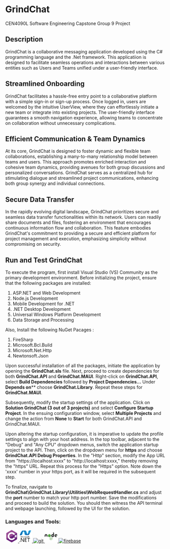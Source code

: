 # GrindChat

CEN4090L Software Engineering Capstone Group 9 Project

## Description

GrindChat is a collaborative messaging application developed 
using the C# programming language and the .Net framework. This applicatiion is designed to facilitate seamless 
operations and interactions between various entities such as Users and Teams 
unified under a user-friendly interface.

## Streamlined Onboarding

GrindChat facilitates a hassle-free entry point to a collaborative platform with a simple sign-in or 
sign-up process. Once logged in, users are welcomed by the intuitive UserView, where they can effortlessly 
initiate a new team or integrate into existing projects. The user-friendly interface guarantees a smooth 
navigation experience, allowing teams to concentrate on collaboration without unnecessary complications.

## Efficient Communication & Team Dynamics

At its core, GrindChat is designed to foster dynamic and flexible team collaborations, establishing 
a many-to-many relationship model between teams and users. This approach promotes enriched interaction 
and cohesive team dynamics, providing avenues for both group discussions and personalized conversations. 
GrindChat serves as a centralized hub for stimulating dialogue and streamlined project communications, 
enhancing both group synergy and individual connections.

## Secure Data Transfer

In the rapidly evolving digital landscape, GrindChat prioritizes secure and seamless data transfer 
functionalities within its network. Users can readily share documents and files, fostering an
environment that encourages continuous information flow and collaboration. This feature embodies 
GrindChat's commitment to providing a secure and efficient platform for project management and
execution, emphasizing simplicity without compromising on security.

## Run and Test GrindChat

To execute the program, first install Visual Studio (VS) Community as the primary development environment. 
Before initializing the project, ensure that the following packages are installed:

1. ASP.NET and Web Development
2. Node.js Development
3. Mobile Development for .NET
4. .NET Desktop Development
5. Universal Windows Platform Development
6. Data Storage and Processing

Also, Install the following NuGet Pacages :

1. FireSharp
2. Microsoft.Bcl.Build
3. Microsoft.Net.Http
4. Newtonsoft.Json


Upon successful installation of all the packages, initiate the application by opening the **GrindChat.sls** file. Next, proceed 
to create dependencies for both **GrindChat.API** and **GrindChat.MAUI**. Right-click on **GrindChat.API**, select **Build Dependencies** 
followed by **Project Dependencies...** Under **Depends on**** choose **GrindChat.Library**. Repeat these steps for **GrindChat.MAUI**.

Subsequently, modify the startup settings of the application. Click on **Solution GrindChat (3 out of 3 projects)** and select 
**Configure Startup Project**. In the ensuing configuration window, select **Multiple Projects** and change the action from **None**
to **Start** for both GrindChat.API and GrindChat.MAUI.

Upon altering the startup configuration, it is imperative to update the profile settings to align with your host address. In 
the top toolbar, adjacent to the "Debug" and "Any CPU" dropdown menus, switch the application startup project to the API. Then, 
click on the dropdown menu for **https** and choose **GrindChat.API Debug Properties**. In the "Http" section, modify the App URL 
from "https://localhost:xxxx" to "http://localhost:xxxx," thereby removing the "https" URL. Repeat this process for the 
"Https" option. Note down the 'xxxx' number in your https port, as it will be required in the subsequent step.

To finalize, navigate to **GrindChat\GrindChat.Library\Utilities\WebRequestHandler.cs** and adjust the **port** number to
match your http port number. Save the modifications and proceed to build the solution. You should then witness the 
API terminal and webpage launching, followed by the UI for the solution.


<h3 align="left">Languages and Tools:</h3>
 <a href="https://www.w3schools.com/cs/" target="_blank" rel="noreferrer"> <img src="https://raw.githubusercontent.com/devicons/devicon/master/icons/csharp/csharp-original.svg" alt="csharp" width="40" height="40"/> </a> <a href="https://dotnet.microsoft.com/" target="_blank" rel="noreferrer"> <img src="https://raw.githubusercontent.com/devicons/devicon/master/icons/dot-net/dot-net-original-wordmark.svg" alt="dotnet" width="40" height="40"/> </a> <a href="https://git-scm.com/" target="_blank" rel="noreferrer"> <img src="https://www.vectorlogo.zone/logos/git-scm/git-scm-icon.svg" alt="git" width="40" height="40"/> </a> <a href="https://nodejs.org" target="_blank" rel="noreferrer"> <img src="https://raw.githubusercontent.com/devicons/devicon/master/icons/nodejs/nodejs-original-wordmark.svg" alt="nodejs" width="40" height="40"/> </a> <a href="https://firebase.google.com/" target="_blank" rel="noreferrer"> <img src="https://www.vectorlogo.zone/logos/firebase/firebase-icon.svg" alt="firebase" width="40" height="40"/> </a> </p>

